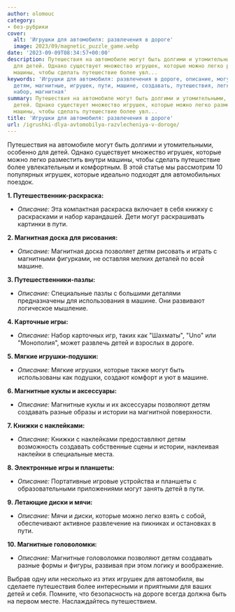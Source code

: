```yaml
---
author: olomouc
category:
- без-рубрики
cover:
  alt: 'Игрушки для автомобиля: развлечения в дороге'
  image: 2023/09/magnetic_puzzle_game.webp
date: '2023-09-09T08:34:57+00:00'
description: Путешествия на автомобиле могут быть долгими и утомительными, особенно
  для детей. Однако существует множество игрушек, которые можно легко разместить внутри
  машины, чтобы сделать путешествие более увл...
keywords: 'Игрушки для автомобиля: развлечения в дороге, описание, могут, детей, которые,
  детям, магнитные, игрушек, пути, машине, создавать, путешествия, легко, раскраска,
  набор, магнитная'
summary: Путешествия на автомобиле могут быть долгими и утомительными, особенно для
  детей. Однако существует множество игрушек, которые можно легко разместить внутри
  машины, чтобы сделать путешествие более увл...
title: 'Игрушки для автомобиля: развлечения в дороге'
url: /igrushki-dlya-avtomobilya-razvlecheniya-v-doroge/
---
```


Путешествия на автомобиле могут быть долгими и утомительными, особенно для детей. Однако существует множество игрушек, которые можно легко разместить внутри машины, чтобы сделать путешествие более увлекательным и комфортным. В этой статье мы рассмотрим 10 популярных игрушек, которые идеально подходят для автомобильных поездок.

**1\. Путешественник-раскраска:**

- _Описание:_ Эта компактная раскраска включает в себя книжку с раскрасками и набор карандашей. Дети могут раскрашивать картинки в пути.

**2\. Магнитная доска для рисования:**

- _Описание:_ Магнитная доска позволяет детям рисовать и играть с магнитными фигурками, не оставляя мелких деталей по всей машине.

**3\. Путешественники-пазлы:**

- _Описание:_ Специальные пазлы с большими деталями предназначены для использования в машине. Они развивают логическое мышление.

**4\. Карточные игры:**

- _Описание:_ Набор карточных игр, таких как "Шахматы", "Uno" или "Монополия", может развлечь детей и взрослых в дороге.

**5\. Мягкие игрушки-подушки:**

- _Описание:_ Мягкие игрушки, которые также могут быть использованы как подушки, создают комфорт и уют в машине.

**6\. Магнитные куклы и аксессуары:**

- _Описание:_ Магнитные куклы и их аксессуары позволяют детям создавать разные образы и истории на магнитной поверхности.

**7\. Книжки с наклейками:**

- _Описание:_ Книжки с наклейками предоставляют детям возможность создавать собственные сцены и истории, наклеивая наклейки в специальные места.

**8\. Электронные игры и планшеты:**

- _Описание:_ Портативные игровые устройства и планшеты с образовательными приложениями могут занять детей в пути.

**9\. Летающие диски и мячи:**

- _Описание:_ Мячи и диски, которые можно легко взять с собой, обеспечивают активное развлечение на пикниках и остановках в пути.

**10\. Магнитные головоломки:**

- _Описание:_ Магнитные головоломки позволяют детям создавать разные формы и фигуры, развивая при этом логику и воображение.

Выбрав одну или несколько из этих игрушек для автомобиля, вы сделаете путешествия более интересными и приятными для ваших детей и себя. Помните, что безопасность на дороге всегда должна быть на первом месте. Наслаждайтесь путешествием.